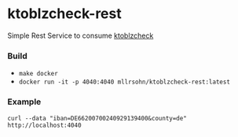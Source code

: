 # ktoblzcheck-rest
Simple Rest Service to consume [ktoblzcheck](https://ktoblzcheck.sourceforge.net/)

### Build
- `make docker`
- `docker run -it -p 4040:4040 mllrsohn/ktoblzcheck-rest:latest`

### Example
`curl --data "iban=DE66200700240929139400&county=de" http://localhost:4040`
